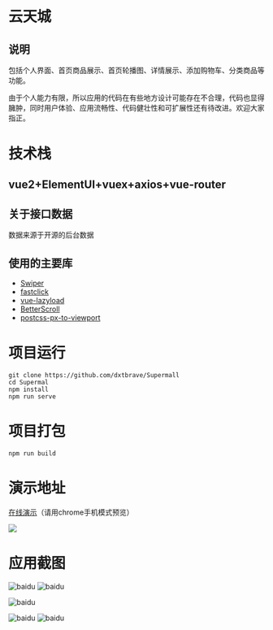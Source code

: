 云天城
===

说明
--
包括个人界面、首页商品展示、首页轮播图、详情展示、添加购物车、分类商品等功能。

由于个人能力有限，所以应用的代码在有些地方设计可能存在不合理，代码也显得臃肿，同时用户体验、应用流畅性、代码健壮性和可扩展性还有待改进。欢迎大家指正。

# 技术栈

## vue2+ElementUI+vuex+axios+vue-router

## 关于接口数据
数据来源于开源的后台数据

## 使用的主要库
* [Swiper](https://www.swiper.com.cn/)
* [fastclick](https://github.com/ftlabs/fastclick)
* [vue-lazyload](https://www.npmjs.com/package/vue-lazyload)
* [BetterScroll](https://better-scroll.github.io/docs/zh-CN/)
* [postcss-px-to-viewport](https://github.com/evrone/postcss-px-to-viewport)

# 项目运行
```
git clone https://github.com/dxtbrave/Supermall
cd Supermal
npm install
npm run serve
```

# 项目打包
```
npm run build
```

# 演示地址
[在线演示](http://139.9.131.107/)（请用chrome手机模式预览）

![](https://github.com/dxtbrave/Supermall/blob/main/src/assets/img/express/QRCode.png)



# 应用截图
![baidu](https://github.com/dxtbrave/Supermall/blob/main/src/assets/img/express/photo1.jpg)
![baidu](https://github.com/dxtbrave/Supermall/blob/main/src/assets/img/express/photo2.jpg)

![baidu](https://github.com/dxtbrave/Supermall/blob/main/src/assets/img/express/photo5.jpg)

![baidu](https://github.com/dxtbrave/Supermall/blob/main/src/assets/img/express/photo3.jpg)
![baidu](https://github.com/dxtbrave/Supermall/blob/main/src/assets/img/express/photo4.jpg)

